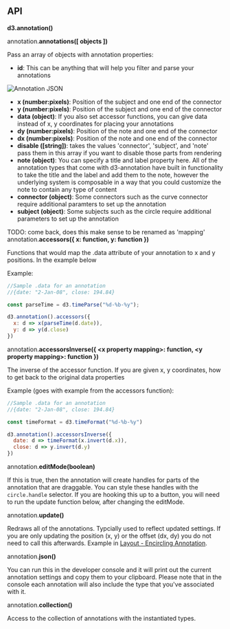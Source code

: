 ## API

**d3.annotation()**

annotation.**annotations([ objects ])**

Pass an array of objects with annotation properties:

- **id**: This can be anything that will help you filter and parse your annotations

![Annotation JSON](img/json.png)
- **x (number:pixels)**: Position of the subject and one end of the connector
- **y (number:pixels)**: Position of the subject and one end of the connector
- **data (object)**: If you also set accessor functions, you can give data instead of x, y coordinates for placing your annotations
- **dy (number:pixels)**: Position of the note and one end of the connector
- **dx (number:pixels)**: Position of the note and one end of the connector
- **disable ([string])**: takes the values 'connector', 'subject', and 'note' pass them in this array if you want to disable those parts from rendering
- **note (object)**: You can specify a title and label property here. All of the annotation types that come with d3-annotation have built in functionality to take the title and the label and add them to the note, however the underlying system is composable in a way that you could customize the note to contain any type of content
- **connector (object)**: Some connectors such as the curve connector require additional paramters to set up the annotation
- **subject (object)**: Some subjects such as the circle require additional parameters to set up the annotation

TODO: come back, does this make sense to be renamed as 'mapping'
annotation.**accessors({ x: function, y: function })**

Functions that would map the .data attribute of your annotation to x and y positions. In the example below

Example:
```js
//Sample .data for an annotation
//{date: "2-Jan-08", close: 194.84}

const parseTime = d3.timeParse("%d-%b-%y");

d3.annotation().accessors({
  x: d => x(parseTime(d.date)),
  y: d => y(d.close)
})
```

annotation.**accessorsInverse({ &lt;x property mapping&gt;: function,  &lt;y property mapping&gt;: function })**

The inverse of the accessor function. If you are given x, y coordinates, how to get back to the original data properties

Example (goes with example from the accessors function):
```js
//Sample .data for an annotation
//{date: "2-Jan-08", close: 194.84}

const timeFormat = d3.timeFormat("%d-%b-%y")

d3.annotation().accessorsInverse({
  date: d => timeFormat(x.invert(d.x)),
  close: d => y.invert(d.y)
})
```
annotation.**editMode(boolean)**

If this is true, then the annotation will create handles for parts of the annotation that are draggable. You can style these handles with the <code>circle.handle</code> selector. If you are hooking this up to a button, you will need to run the update function below, after changing the editMode.

annotation.**update()**

Redraws all of the annotations. Typcially used to reflect updated settings. If you are only updating the position (x, y) or the offset (dx, dy) you do not need to call this afterwards. Example in [Layout - Encircling Annotation](#encircle).

annotation.**json()**

You can run this in the developer console and it will print out the current annotation settings and copy them to your clipboard. Please note that in the console each annotation will also include the type that you've associated with it.

annotation.**collection()**

Access to the collection of annotations with the instantiated types.
